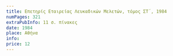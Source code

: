 ```yaml
---
title: Επετηρίς Εταιρείας Λευκαδικών Μελετών, τόμος ΣΤ΄, 1984
numPages: 321
extraPubInfo: 11 σ. πίνακες
date: 1984
place: Αθήνα
info: 
price: 12
---
```


